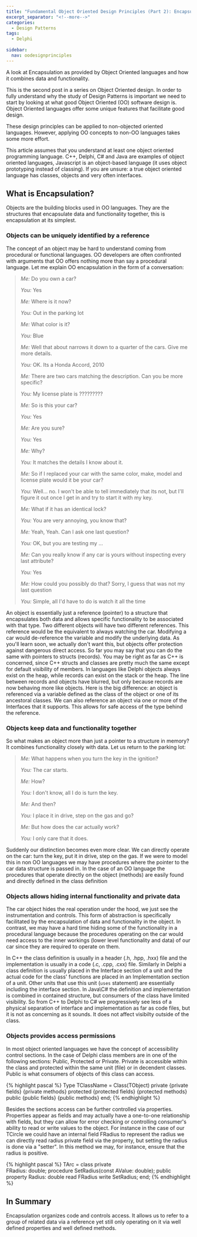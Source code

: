 ```yaml
---
title: "Fundamental Object Oriented Design Principles (Part 2): Encapsulation"
excerpt_separator: "<!--more-->"
categories:
  - Design Patterns
tags:
  - Delphi
  
sidebar:
  nav: oodesignprinciples  
---
```

A look at Encapsulation as provided by Object Oriented languages and how it combines data and functionality. 
<!--more-->

This is the second post in a series on Object Oriented design. In order to fully understand why the study of Design Patterns is important we need to start by looking at what good Object Oriented (OO) software design is. Object Oriented languages offer some unique features that facilitate good design.

These design principles can be applied to non-objected oriented languages. However, applying OO concepts to non-OO languages takes some more effort.

This article assumes that you understand at least one object oriented programming language. C++, Delphi, C# and Java are examples of object oriented languages, Javascript is an object-based language (it uses object prototyping instead of classing). If you are unsure: a true object oriented language has classes, objects and very often interfaces. 

## What is Encapsulation?
Objects are the building blocks used in OO languages. They are the structures that encapsulate data and functionality together, this is encapsulation at its simplest. 

### Objects can be uniquely identified by a reference
The concept of an object may be hard to understand coming from procedural or functional languages. OO developers are often confronted with arguments that OO offers nothing more than say a procedural language. Let me explain OO encapsulation in the form of a conversation:


>*Me:* Do you own a car?
>
>*You:* Yes
>
>*Me:* Where is it now?
>
>*You:* Out in the parking lot
>
>*Me:* What color is it?
>
>*You:* Blue
>
>*Me:* Well that about narrows it down to a quarter of the cars. Give me more details.
>
>*You:* OK. Its a Honda Accord, 2010
>
>*Me:* There are two cars matching the description. Can you be more specific?
>
>*You:* My license plate is ?????????
>
>*Me:* So is this your car?
>
>*You:* Yes
>
>*Me:* Are you sure?
>
>*You:* Yes
>
>*Me:* Why?
>
>*You:* It matches the details I know about it.
>
>*Me:* So if I replaced your car with the same color, make, model and license plate would it be your car?
>
>*You:* Well... no. I won't be able to tell immediately that its not, but I'll figure it out once I get in and try to start it with my key.
>
>*Me:* What if it has an identical lock?
>
>*You:* You are very annoying, you know that?
>
>*Me:* Yeah, Yeah. Can I ask one last question?
>
>*You:* OK, but you are testing my ... 
>
>*Me:* Can you really know if any car is yours without inspecting every last attribute?
>
>*You:* Yes
>
>*Me:* How could you possibly do that? Sorry, I guess that was not my last question
>
>*You:* Simple, all I'd have to do is watch it all the time

An object is essentially just a reference (pointer) to a structure that encapsulates both data and allows specific functionality to be associated with that type. Two different objects will have two different references. This reference would be the equivalent to always watching the car. Modifying a car would de-reference the variable and modify the underlying data. As you'll learn soon, we actually don't want this, but objects offer protection against dangerous  direct access. So far you may say that you can do the same with pointers to structs (records). You may be right as far as C++ is concerned, since C++ structs and classes are pretty much the same except for default visibility of members. In languages like Delphi objects always exist on the heap, while records can exist on the stack or the heap.  The line between records and objects have blurred, but only because records are now behaving more like objects. Here is the big difference: an object is referenced via a variable defined as the class of the object or one of its ancestoral classes. We can also reference an object via one or more of the Interfaces that it supports. This allows for safe access of the type behind the reference.

### Objects keep data and functionality together
So what makes an object more than just a pointer to a structure in memory? It combines functionality closely with data. Let us return to the parking lot:


>*Me:* What happens when you turn the key in the ignition?
>
>*You:* The car starts.
>
>*Me:* How?
>
>*You:* I don't know, all I do is turn the key.
>
>*Me:* And then?
>
>*You:* I place it in drive, step on the gas and go?
>
>*Me:* But how does the car actually work?
>
>*You:* I only care that it does.
 
Suddenly our distinction becomes even more clear. We can directly operate on the car: turn the key, put it in drive, step on the gas. If we were to model this in non OO languages we may have procedures where the pointer to the car data structure is passed in. In the case of an OO language the procedures that operate directly on the object (methods) are easily found and directly defined in the class definition

### Objects allows hiding internal functionality and private data

The car object hides the real operation under the hood, we just see the instrumentation and controls. This form of abstraction is specifically facilitated by the encapsulation of data and functionality in the object. In contrast, we may have a hard time hiding some of the functionality in a procedural language because the procedures operating on the car would need access to the inner workings (lower level functionality and data) of our car since they are required to operate on them. 

In C++ the class definition is usually in a header (.h, .hpp, .hxx) file and the implementation is usually in a code (.c, .cpp, .cxx) file. Similarly in Delphi a class definition is usually placed in the Interface section of a unit and the actual code for the class' functions are placed in an Implementation section of a unit. Other units that use this unit (`uses` statement) are essentially including the interface section. In Java\C# the definition and implementation is combined in contained structure, but consumers of the class have limited visibility. So from C++ to Delphi to C# we progressively see less of a physical separation of interface and implementation as far as code files, but it is not as concerning as it sounds. It does not affect visibilty outside of the class.



### Objects provides access permissions

In most object oriented languages we have the concept of accessibility control sections. In the case of Delphi class members are in one of the following sections: Public, Protected or Private. Private is accessible within the class and protected within the same unit (file) or in decendent classes. Public is what consumers of objects of this class can access. 
 
{% highlight pascal %}
Type
  TClassName = Class(TObject)
    private
      {private fields}
      {private methods}
    protected
      {protected fields}
      {protected methods}
  public
      {public fields}
      {public methods}
  end;
{% endhighlight %}

Besides the sections access can be further controlled via properties. Properties appear as fields and may actually have a one-to-one relationship with fields, but they can allow for error checking or controlling consumer's ability to read or write values to the object. For instance in the case of our TCircle we could have an internal field FRadius to represent the radius we can directly read radius private field via the property, but setting the radius is done via a "setter". In this method we may, for instance, ensure that the radius is positive.

{% highlight pascal %}
TArc = class
private  
  FRadius: double;
  procedure SetRadius(const AValue: double);
public
  property Radius: double read FRadius write SetRadius;
end;
{% endhighlight %}

## In Summary
Encapsulation organizes code and controls access. It allows us to refer to a group of related data via a reference yet still only operating on it via well defined properties and well defined methods.


 
